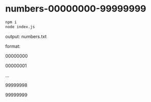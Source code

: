 # numbers-00000000-99999999

```sh
npm i
node index.js
```

output: numbers.txt

format: 

00000000

00000001

...

99999998

99999999
